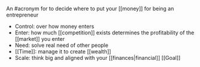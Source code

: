 An #acronym for to decide where to put your [[money]] for being an entrepreneur 

- Control: over how money enters
- Enter: how much [[competition]] exists determines the profitability of the [[market]] you enter
- Need: solve real need of other people
- [[Time]]: manage it to create [[wealth]]
- Scale: think big and aligned with your [[finances|financial]] [[Goal]]